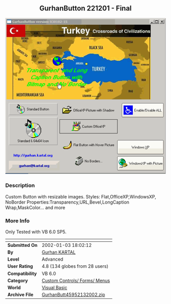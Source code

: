 ﻿<div align="center">

## GurhanButton 221201 \- Final

<img src="PIC20021441189179.gif">
</div>

### Description

Custom Button with resizable images. Styles: Flat,OfficeXP,WindowsXP, NoBorder Properties:Transparency,URL,Bevel,LongCaption Wrap,MaskColor... and more
 
### More Info
 
Only Tested with VB 6.0 SP5.


<span>             |<span>
---                |---
**Submitted On**   |2002-01-03 18:02:12
**By**             |[Gurhan KARTAL](https://github.com/Planet-Source-Code/PSCIndex/blob/master/ByAuthor/gurhan-kartal.md)
**Level**          |Advanced
**User Rating**    |4.8 (134 globes from 28 users)
**Compatibility**  |VB 6\.0
**Category**       |[Custom Controls/ Forms/  Menus](https://github.com/Planet-Source-Code/PSCIndex/blob/master/ByCategory/custom-controls-forms-menus__1-4.md)
**World**          |[Visual Basic](https://github.com/Planet-Source-Code/PSCIndex/blob/master/ByWorld/visual-basic.md)
**Archive File**   |[GurhanButt45952132002\.zip](https://github.com/Planet-Source-Code/gurhan-kartal-gurhanbutton-221201-final__1-30031/archive/master.zip)








